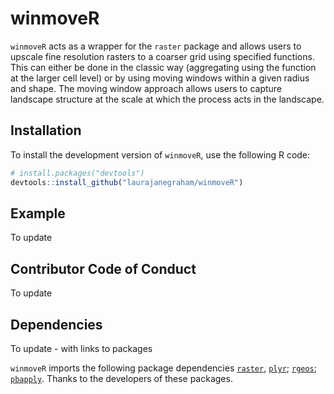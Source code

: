 winmoveR
===

`winmoveR` acts as a wrapper for the `raster` package and allows users to upscale fine resolution rasters to a coarser grid using specified functions. This can either be done in the classic way (aggregating using the function at the larger cell level) or by using moving windows within a given radius and shape. The moving window approach allows users to capture landscape structure at the scale at which the process acts in the landscape.

Installation
------------

To install the development version of `winmoveR`, use the following R code:

``` r
# install.packages("devtools")
devtools::install_github("laurajanegraham/winmoveR")
```

Example
-------

To update


Contributor Code of Conduct
---------------------------

To update

Dependencies
------------

To update - with links to packages

`winmoveR` imports the following package dependencies [`raster`](https://cran.r-project.org/web/packages/raster/raster.pdf), [`plyr`](https://cran.r-project.org/web/packages/plyr/index.html); [`rgeos`](https://cran.r-project.org/web/packages/rgeos/index.html); [`pbapply`](https://cran.rstudio.com/web/packages/pbapply/index.html). Thanks to the developers of these packages. 

